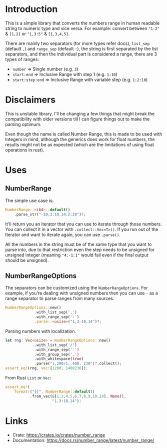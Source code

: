 # Introduction
This is a simple library that converts the numbers range in human readable string to numeric type and vice versa. For example: convert between `"1-2"` & `[1,2]` or `"1,3:5"` & `[1,3,4,5]`.

There are mainly two separators (for more types refer docs), `list_sep` (default `,`) and `range_sep` (default `:`), the string is first separated by the list separators, and then the individual part is considered a range, there are 3 types of ranges:

- `number` ⇒ Single number (e.g. `3`)
- `start:end` ⇒ Inclusive Range with step 1 (e.g. `1:10`)
- `start:step:end` ⇒ Inclusive Range with variable step (e.g. `1:2:10`)

# Disclaimers
This is unstable library, I'll be changing a few things that might break the compatibility with older versions till I can figure things out to make the parsing optimum. 

Even though the name is called Number Range, this is made to be used with Integers in mind, although the generics does work for float numbers, the results might not be as expected (which are the limitations of using float operations in rust).

# Uses
## NumberRange
The simple use case is:
```rust
NumberRange::<i64>::default()
	.parse_str("-10,3:10,14:2:20")?;
```
It'll return you an iterator that you can use to iterate through those numbers. You can collect it in a vector with `.collect::Vec<T>()`. If you run out of the Iterator and want to iterate again, you can use `.parse()`.

All the numbers in the string must be of the same type that you want to parse into, due to that restriction even the step needs to be unsigned for unsigned integer (meaning `"4:-1:1"` would fail even if the final output should be unsigned).

## NumberRangeOptions
The separators can be customized using the `NumberRangeOptions`. For example, if you're dealing with unsigned numbers then you can use `-` as a range separator to parse ranges from many sources.
```rust
NumberRangeOptions::new()
             .with_list_sep(',')
             .with_range_sep('-')
             .parse::<usize>("1,3-10,14")?;
```
Parsing numbers with localization.
```rust
let rng: Vec<usize> = NumberRangeOptions::new()
             .with_list_sep('/')
             .with_range_sep('-')
             .with_group_sep(',')
             .with_whitespace(true)
             .parse("1,200/1, 400, 230")?.collect();
assert_eq!(rng, vec![1200, 1400230]);
```

From Rust `List` or `Vec`:
```rust
assert_eq!(
    format!("{}", NumberRange::default()
           .from_vec(&[1,3,4,5,6,7,8,9,10,14], None)),
                     "1,3:10,14");
```

# Links
- Crate: <https://crates.io/crates/number_range>
- Documentation: <https://docs.rs/number_range/latest/number_range/>
